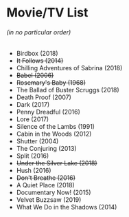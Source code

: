 # Movie/TV List
###### (in no particular order)

* Birdbox (2018)
* ~~It Follows (2014)~~
* Chilling Adventures of Sabrina (2018)
* ~~Babel (2006)~~
* ~~Rosemary's Baby (1968)~~
* The Ballad of Buster Scruggs (2018)
* Death Proof (2007)
* Dark (2017)
* Penny Dreadful (2016)
* Lore (2017)
* Silence of the Lambs (1991)
* Cabin in the Woods (2012)
* Shutter (2004)
* The Conjuring (2013)
* Split (2016)
* ~~Under the Silver Lake (2018)~~
* Hush (2016)
* ~~Don't Breathe (2016)~~
* A Quiet Place (2018)
* Documentary Now! (2015)
* Velvet Buzzsaw (2019)
* What We Do in the Shadows (2014)
